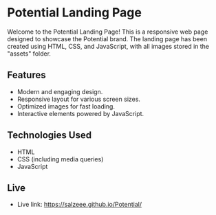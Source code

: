 # Potential Landing Page

Welcome to the Potential Landing Page! This is a responsive web page designed to showcase the Potential brand. The landing page has been created using HTML, CSS, and JavaScript, with all images stored in the "assets" folder.

## Features

- Modern and engaging design.
- Responsive layout for various screen sizes.
- Optimized images for fast loading.
- Interactive elements powered by JavaScript.

## Technologies Used

- HTML
- CSS (including media queries)
- JavaScript


## Live
- Live link: https://salzeee.github.io/Potential/

